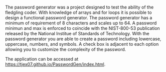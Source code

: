 The password generator was a project designed to test the ability of the fledgling coder.  With knowledge of arrays and for loops it is possible to design a functional password generator.  The password generator has a minimum of requirement of 8 characters and scales up to 64.  A password minimun and max is enforced to coincide with the NIST-800-53 publication released by the National Institue of Standards of Technology. With the password generator you are able to create a password including lowercase, uppercase, numbers, and symbols.  A check box is adjacent to each option allowing you to customize the complexity of the password.  

The application can be accessed at https://tjex07.github.io/PasswordGen/index.html.